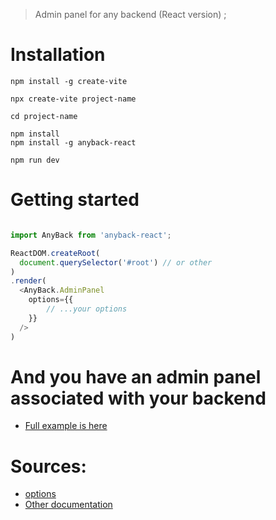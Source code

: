 > Admin panel for any backend (React version) ;

# Installation
```
npm install -g create-vite

npx create-vite project-name

cd project-name

npm install
npm install -g anyback-react

npm run dev

```

# Getting started
```javascript

import AnyBack from 'anyback-react';

ReactDOM.createRoot(
  document.querySelector('#root') // or other
)
.render(
  <AnyBack.AdminPanel
    options={{
        // ...your options
    }}
  />
)

```

# And you have an admin panel associated with your backend
- [Full example is here](https://github.com/dencelman1/anyback-react/blob/main/src/main.jsx)

# Sources:
- [options](https://github.com/dencelman1/anyback-react/wiki/options)
- [Other documentation](https://github.com/dencelman1/anyback-react/wiki)
